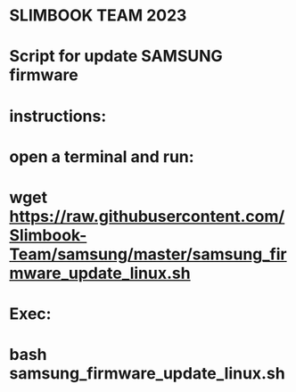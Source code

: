# SLIMBOOK TEAM 2023
# Script for update SAMSUNG firmware
# instructions:
# open a terminal and run:
# wget https://raw.githubusercontent.com/Slimbook-Team/samsung/master/samsung_firmware_update_linux.sh
# Exec:
# bash samsung_firmware_update_linux.sh

